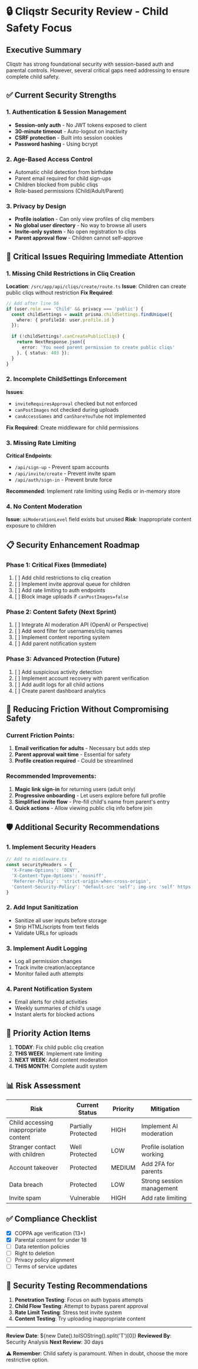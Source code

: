 # 🔒 Cliqstr Security Review - Child Safety Focus

## Executive Summary
Cliqstr has strong foundational security with session-based auth and parental controls. However, several critical gaps need addressing to ensure complete child safety.

## ✅ Current Security Strengths

### 1. Authentication & Session Management
- **Session-only auth** - No JWT tokens exposed to client
- **30-minute timeout** - Auto-logout on inactivity
- **CSRF protection** - Built into session cookies
- **Password hashing** - Using bcrypt

### 2. Age-Based Access Control
- Automatic child detection from birthdate
- Parent email required for child sign-ups
- Children blocked from public cliqs
- Role-based permissions (Child/Adult/Parent)

### 3. Privacy by Design
- **Profile isolation** - Can only view profiles of cliq members
- **No global user directory** - No way to browse all users
- **Invite-only system** - No open registration to cliqs
- **Parent approval flow** - Children cannot self-approve

## 🚨 Critical Issues Requiring Immediate Attention

### 1. Missing Child Restrictions in Cliq Creation
**Location**: `/src/app/api/cliqs/create/route.ts`
**Issue**: Children can create public cliqs without restriction
**Fix Required**:
```typescript
// Add after line 56
if (user.role === 'Child' && privacy === 'public') {
  const childSettings = await prisma.childSettings.findUnique({
    where: { profileId: user.profile.id }
  });
  
  if (!childSettings?.canCreatePublicCliqs) {
    return NextResponse.json({ 
      error: 'You need parent permission to create public cliqs' 
    }, { status: 403 });
  }
}
```

### 2. Incomplete ChildSettings Enforcement
**Issues**:
- `inviteRequiresApproval` checked but not enforced
- `canPostImages` not checked during uploads
- `canAccessGames` and `canShareYouTube` not implemented

**Fix Required**: Create middleware for child permissions

### 3. Missing Rate Limiting
**Critical Endpoints**:
- `/api/sign-up` - Prevent spam accounts
- `/api/invite/create` - Prevent invite spam
- `/api/auth/sign-in` - Prevent brute force

**Recommended**: Implement rate limiting using Redis or in-memory store

### 4. No Content Moderation
**Issue**: `aiModerationLevel` field exists but unused
**Risk**: Inappropriate content exposure to children

## 📋 Security Enhancement Roadmap

### Phase 1: Critical Fixes (Immediate)
1. [ ] Add child restrictions to cliq creation
2. [ ] Implement invite approval queue for children
3. [ ] Add rate limiting to auth endpoints
4. [ ] Block image uploads if `canPostImages=false`

### Phase 2: Content Safety (Next Sprint)
1. [ ] Integrate AI moderation API (OpenAI or Perspective)
2. [ ] Add word filter for usernames/cliq names
3. [ ] Implement content reporting system
4. [ ] Add parent notification system

### Phase 3: Advanced Protection (Future)
1. [ ] Add suspicious activity detection
2. [ ] Implement account recovery with parent verification
3. [ ] Add audit logs for all child actions
4. [ ] Create parent dashboard analytics

## 🔄 Reducing Friction Without Compromising Safety

### Current Friction Points:
1. **Email verification for adults** - Necessary but adds step
2. **Parent approval wait time** - Essential for safety
3. **Profile creation required** - Could be streamlined

### Recommended Improvements:
1. **Magic link sign-in** for returning users (adult only)
2. **Progressive onboarding** - Let users explore before full profile
3. **Simplified invite flow** - Pre-fill child's name from parent's entry
4. **Quick actions** - Allow viewing public cliq info before join

## 🛡️ Additional Security Recommendations

### 1. Implement Security Headers
```typescript
// Add to middleware.ts
const securityHeaders = {
  'X-Frame-Options': 'DENY',
  'X-Content-Type-Options': 'nosniff',
  'Referrer-Policy': 'strict-origin-when-cross-origin',
  'Content-Security-Policy': "default-src 'self'; img-src 'self' https://utfs.io"
}
```

### 2. Add Input Sanitization
- Sanitize all user inputs before storage
- Strip HTML/scripts from text fields
- Validate URLs for uploads

### 3. Implement Audit Logging
- Log all permission changes
- Track invite creation/acceptance
- Monitor failed auth attempts

### 4. Parent Notification System
- Email alerts for child activities
- Weekly summaries of child's usage
- Instant alerts for blocked actions

## 🎯 Priority Action Items

1. **TODAY**: Fix child public cliq creation
2. **THIS WEEK**: Implement rate limiting
3. **NEXT WEEK**: Add content moderation
4. **THIS MONTH**: Complete audit system

## 📊 Risk Assessment

| Risk | Current Status | Priority | Mitigation |
|------|---------------|----------|------------|
| Child accessing inappropriate content | Partially Protected | HIGH | Implement AI moderation |
| Stranger contact with children | Well Protected | LOW | Profile isolation working |
| Account takeover | Protected | MEDIUM | Add 2FA for parents |
| Data breach | Protected | LOW | Strong session management |
| Invite spam | Vulnerable | HIGH | Add rate limiting |

## ✅ Compliance Checklist

- [x] COPPA age verification (13+)
- [x] Parental consent for under 18
- [ ] Data retention policies
- [ ] Right to deletion
- [ ] Privacy policy alignment
- [ ] Terms of service updates

## 🔐 Security Testing Recommendations

1. **Penetration Testing**: Focus on auth bypass attempts
2. **Child Flow Testing**: Attempt to bypass parent approval
3. **Rate Limit Testing**: Stress test invite system
4. **Content Testing**: Try uploading inappropriate content

---

**Review Date**: ${new Date().toISOString().split('T')[0]}
**Reviewed By**: Security Analysis
**Next Review**: 30 days

⚠️ **Remember**: Child safety is paramount. When in doubt, choose the more restrictive option.